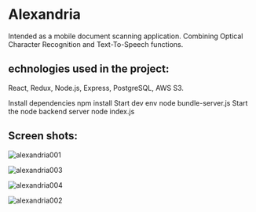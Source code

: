 # Alexandria 

Intended as a mobile document scanning application. Combining Optical Character Recognition and Text-To-Speech functions. 

## echnologies used in the project:

React, Redux, Node.js, Express, PostgreSQL, AWS S3.


Install dependencies
    npm install
Start dev env
    node bundle-server.js
Start the node backend server
    node index.js
## Screen shots:

![alexandria001](https://user-images.githubusercontent.com/49070258/63098442-3dc55e80-bf73-11e9-83c0-ed7cf5f21c08.PNG)

![alexandria003](https://user-images.githubusercontent.com/49070258/63098443-3dc55e80-bf73-11e9-8191-e98f241ba60f.PNG)

![alexandria004](https://user-images.githubusercontent.com/49070258/63098444-3dc55e80-bf73-11e9-9083-60a70d757e6e.PNG)

![alexandria002](https://user-images.githubusercontent.com/49070258/63098445-3e5df500-bf73-11e9-8113-092f3876d613.PNG)
